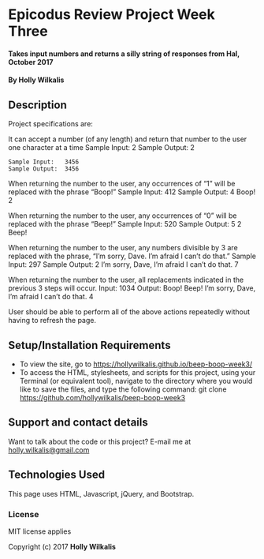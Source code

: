 # Epicodus Review Project Week Three

#### Takes input numbers and returns a silly string of responses from Hal, October 2017

#### By Holly Wilkalis

## Description
Project specifications are:

It can accept a number (of any length) and return that number to the user one character at a time
	Sample Input: 	2
	Sample Output: 	2

	Sample Input: 	3456
	Sample Output: 	3456

When returning the number to the user, any occurrences of “1” will be replaced with the phrase “Boop!”
	Sample Input: 	412
	Sample Output: 	4 Boop! 2


When returning the number to the user, any occurrences of “0” will be replaced with the phrase “Beep!”
	Sample Input:		520
	Sample Output: 	5 2 Beep!

When returning the number to the user, any numbers divisible by 3 are replaced with the phrase, “I’m sorry, Dave. I’m afraid I can’t do that.”
	Sample Input: 	297
	Sample Output: 	2 I’m sorry, Dave, I’m afraid I can’t do that. 7

When returning the number to the user, all replacements indicated in the previous 3 steps will occur.
	Input: 	1034
	Output:	Boop! Beep! I’m sorry, Dave, I’m afraid I can’t do that. 4

User should be able to perform all of the above actions repeatedly without having to refresh the page.

## Setup/Installation Requirements

* To view the site, go to https://hollywilkalis.github.io/beep-boop-week3/
* To access the HTML, stylesheets, and scripts for this project, using your Terminal (or equivalent tool), navigate to the directory where you would like to save the files, and type the following command: git clone https://github.com/hollywilkalis/beep-boop-week3


## Support and contact details

Want to talk about the code or this project? E-mail me at holly.wilkalis@gmail.com

## Technologies Used

This page uses HTML, Javascript, jQuery, and Bootstrap.

### License

MIT license applies

Copyright (c) 2017 **Holly Wilkalis**

